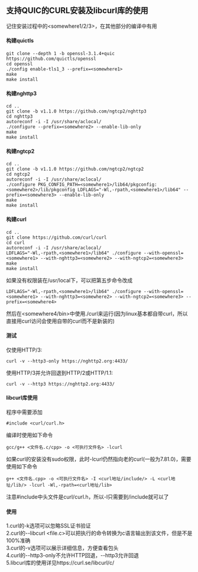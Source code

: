 ## 支持QUIC的CURL安装及libcurl库的使用
记住安装过程中的<somewhere1/2/3>，在其他部分的编译中有用
#### 构建quictls
```
git clone --depth 1 -b openssl-3.1.4+quic https://github.com/quictls/openssl
cd openssl
./config enable-tls1_3 --prefix=<somewhere1>
make
make install
```
#### 构建nghttp3
```
cd ..
git clone -b v1.1.0 https://github.com/ngtcp2/nghttp3
cd nghttp3
autoreconf -i -I /usr/share/aclocal/
./configure --prefix=<somewhere2> --enable-lib-only
make
make install
```
#### 构建ngtcp2
```
cd ..
git clone -b v1.1.0 https://github.com/ngtcp2/ngtcp2
cd ngtcp2
autoreconf -i -I /usr/share/aclocal/
./configure PKG_CONFIG_PATH=<somewhere1>/lib64/pkgconfig:<somewhere2>/lib/pkgconfig LDFLAGS="-Wl,-rpath,<somewhere1>/lib64" --prefix=<somewhere3> --enable-lib-only
make
make install
```
#### 构建curl
```
cd ..
git clone https://github.com/curl/curl
cd curl
autoreconf -i -I /usr/share/aclocal/
LDFLAGS="-Wl,-rpath,<somewhere1>/lib64" ./configure --with-openssl=<somewhere1> --with-nghttp3=<somewhere2> --with-ngtcp2=<somewhere3>
make
make install
```
如果没有权限装在/usr/local下，可以把第五步命令改成
```
LDFLAGS="-Wl,-rpath,<somewhere1>/lib64" ./configure --with-openssl=<somewhere1> --with-nghttp3=<somewhere2> --with-ngtcp2=<somewhere3> --prefix=<somewhere4>
```
然后在<somewhere4/bin>中使用./curl来运行(因为linux基本都自带curl，所以直接用curl访问会使用自带的curl而不是新装的)
#### 测试
仅使用HTTP/3:
```
curl -v --http3-only https://nghttp2.org:4433/
```
使用HTTP/3并允许回退到HTTP/2或HTTP/1.1:
```
curl -v --http3 https://nghttp2.org:4433/
```
#### libcurl库使用
程序中需要添加
```
#include <curl/curl.h>
```
编译时使用如下命令
```
gcc/g++ <文件名.c/cpp> -o <可执行文件名> -lcurl
```
如果curl的安装没有sudo权限，此时-lcurl仍然指向老的curl(一般为7.81.0)，需要使用如下命令
```
g++ <文件名.cpp> -o <可执行文件名> -I <curl地址/include/> -L <curl地址/lib/> -lcurl -Wl,-rpath=<curl地址/lib>
```
注意#include中头文件是curl/curl.h，所以-I只需要到/include就可以了
#### 使用
1.curl的-k选项可以忽略SSL证书验证<br>
2.curl的--libcurl <file.c>可以把执行的命令转换为c语言输出到该文件，但是不是100%准确<br>
3.curl的-v选项可以展示详细信息，方便查看包头<br>
4.curl的--http3-only不允许HTTP回退，--http3允许回退<br>
5.libcurl库的使用详见https://curl.se/libcurl/c/<br>
